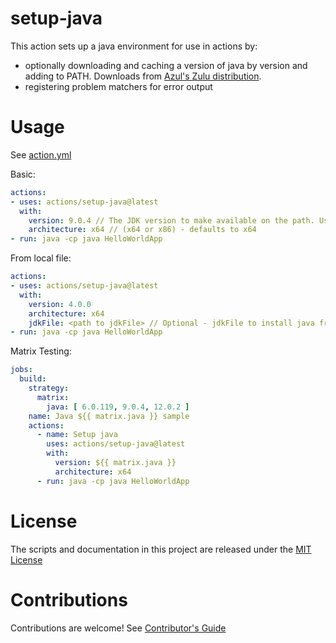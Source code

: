 # setup-java

This action sets up a java environment for use in actions by:

- optionally downloading and caching a version of java by version and adding to PATH. Downloads from [Azul's Zulu distribution](http://static.azul.com/zulu/bin/).
- registering problem matchers for error output

# Usage

See [action.yml](action.yml)

Basic:
```yaml
actions:
- uses: actions/setup-java@latest
  with:
    version: 9.0.4 // The JDK version to make available on the path. Use a whole version, such as 9.0.4, not a semver version
    architecture: x64 // (x64 or x86) - defaults to x64
- run: java -cp java HelloWorldApp
```

From local file:
```yaml
actions:
- uses: actions/setup-java@latest
  with:
    version: 4.0.0
    architecture: x64
    jdkFile: <path to jdkFile> // Optional - jdkFile to install java from. Useful for versions not supported by Azul
- run: java -cp java HelloWorldApp
```

Matrix Testing:
```yaml
jobs:
  build:
    strategy:
      matrix:
        java: [ 6.0.119, 9.0.4, 12.0.2 ]
    name: Java ${{ matrix.java }} sample
    actions:
      - name: Setup java
        uses: actions/setup-java@latest
        with:
          version: ${{ matrix.java }}
          architecture: x64
      - run: java -cp java HelloWorldApp
```

# License

The scripts and documentation in this project are released under the [MIT License](LICENSE)

# Contributions

Contributions are welcome!  See [Contributor's Guide](docs/contributors.md)
